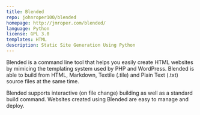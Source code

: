 ```yaml
---
title: Blended
repo: johnroper100/blended
homepage: http://jmroper.com/blended/
language: Python
license: GPL 3.0
templates: HTML
description: Static Site Generation Using Python
---
```


Blended is a command line tool that helps you easily create HTML websites by mimicing the templating system used by PHP and WordPress. Blended is able to build from HTML, Markdown, Textile (.tile) and Plain Text (.txt) source files at the same time.

Blended supports interactive (on file change) building as well as a standard build command. Websites created using Blended are easy to manage and deploy.

